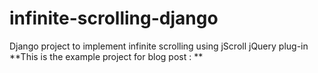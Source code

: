 # infinite-scrolling-django
Django project to implement infinite scrolling using jScroll jQuery plug-in
**This is the example project for blog post : **

